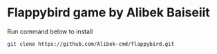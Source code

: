 # Flappybird game by Alibek Baiseiit

Run command below to install
```bash
git clone https://github.com/Alibek-cmd/flappybird.git
```
